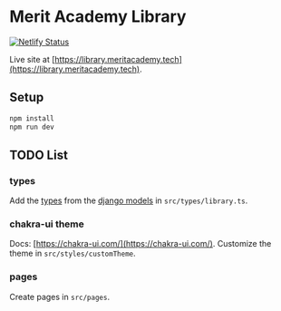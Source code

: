 # Merit Academy Library

[![Netlify Status](https://api.netlify.com/api/v1/badges/03c4ac42-fb57-4d1d-ab37-f62c914bdff0/deploy-status)](https://app.netlify.com/sites/gifted-goldstine-1b7c3c/deploys)

Live site at [https://library.meritacademy.tech](https://library.meritacademy.tech).

## Setup

```bash
npm install
npm run dev
```

## TODO List

### types

Add the [types](https://www.typescriptlang.org/docs/handbook/2/everyday-types.html#type-aliases) from the [django models](https://github.com/buckldav/merit-api/blob/master/library/library/models.py) in `src/types/library.ts`.

### chakra-ui theme

Docs: [https://chakra-ui.com/](https://chakra-ui.com/).
Customize the theme in `src/styles/customTheme`.

### pages

Create pages in `src/pages`.
